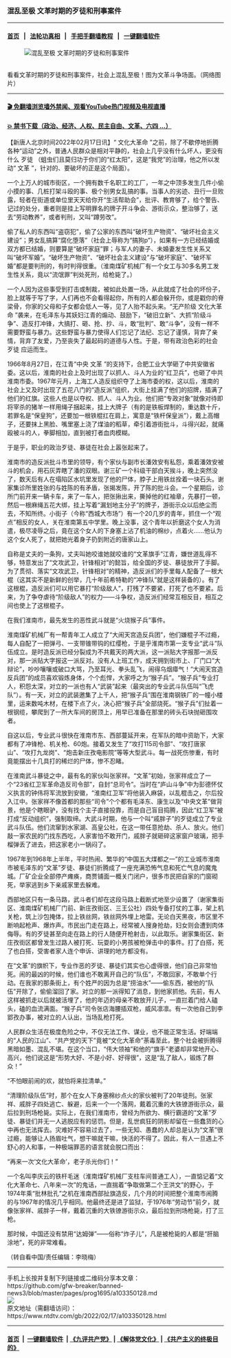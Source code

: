 ### 混乱至极 文革时期的歹徒和刑事案件
------------------------

#### [首页](https://github.com/gfw-breaker/banned-news3/blob/master/README.md) &nbsp;&nbsp;|&nbsp;&nbsp; [法轮功真相](https://github.com/begood0513/basic/blob/master/README.md)  &nbsp;&nbsp;|&nbsp;&nbsp; [手把手翻墙教程](https://github.com/gfw-breaker/guides/wiki)  &nbsp;&nbsp;|&nbsp;&nbsp; [一键翻墙软件](https://github.com/gfw-breaker/nogfw/blob/master/README.md)  



<div><div class="featured_image">
 <figure>
  <img alt="混乱至极 文革时期的歹徒和刑事案件" src="https://i.ntdtv.com/assets/uploads/2022/02/2022-02-17_142416-800x450.jpg"/>
 </figure><br/>
 <span class="caption">
  看看文革时期的歹徒和刑事案件，社会上混乱至极！图为文革斗争场面。（网络图片）
 </span>
</div>
</div><hr/>

#### [ 🎬  免翻墙浏览墙外禁闻、观看YouTube热门视频及电视直播](https://github.com/gfw-breaker/HelloWorld)

#### [ 💥  禁书下载（政治、经济、人权、民主自由、文革、六四 ...）](https://github.com/gfw-breaker/books/blob/master/README.md)

<div><div class="post_content" itemprop="articleBody">
 <p>
  【新唐人北京时间2022年02月17日讯】“
  <ok href="https://www.ntdtv.com/gb/文化大革命.htm">
   文化大革命
  </ok>
  ”之前，除了不歇停地折腾各种“运动”之外，普通人民群众是相对平静的，社会上几乎没有什么坏人，更没有什么
  <ok href="https://www.ntdtv.com/gb/歹徒.htm">
   歹徒
  </ok>
  （蛆虫们且莫归功于你们的“红太阳”，这是“我党”的治理，他之所以发动“
  <ok href="https://www.ntdtv.com/gb/文革.htm">
   文革
  </ok>
  ”，针对的、要破坏的正是这个局面）。
 </p>
 <p>
  一个上万人的城市街区，一个拥有数千名职工的工厂，一年之中顶多发生几件小偷小摸的事、几桩打架斗殴的事、极个别男女乱搞的事。当事人的劣迹、丑行一旦败露，轻者在街道或单位里天天给你开“生活帮助会”，批评、教育够了，给个警告、记过的处分，重者则是挂上写明罪名的牌子开斗争会、游街示众，整治够了，送去“劳动教养”，或者判刑，又叫“蹲劳改”。
 </p>
 <p>
  偷了私人的东西叫“盗窃犯”，偷了公家的东西叫“破坏生产物资”、“破坏社会主义建设”；男女乱搞算“腐化堕落”（社会上辱称为“搞狗p”），如果有一方已经结婚或双方都已结婚，则要算是“破坏家庭”罪；与军人的妻子、未婚妻发生性关系又叫“破坏军婚”。“破坏生产物资”、“破坏社会主义建设”与“破坏家庭”、“破坏军婚”都是要判刑的，有时判得很重。（淮南煤矿机械厂有一个女工与30多名男工发生性关系，竟以“流氓罪”判处死刑，给枪毙了。）
 </p>
 <p>
  一个人因为这些事受到打击或制裁，被如此处置一场，从此就成了社会的坏份子，脸上就等于写了字，人们再也不会看得起你，所有的人都会躲开你，或是戳你的脊梁骨，你家的父母和子女都会低人一等，见了人抬不起头来。“无产阶级
  <ok href="https://www.ntdtv.com/gb/文化大革命.htm">
   文化大革命
  </ok>
  ”袭来，在毛泽东与其妖妇江青的煽动、鼓励下，“破旧立新”、大抓“阶级斗争”、造反打冲锋，大搞打、砸、抢、抄、斗，敢“批判”、敢“斗争”，没有一样不需要野蛮与暴力。这些野蛮与暴力使得人们忘记了法纪、忘记了谨慎，背弃了亲情，背弃了友爱，乃至丧失了最起码的道德与人性。于是，带有政治色彩的社会
  <ok href="https://www.ntdtv.com/gb/歹徒.htm">
   歹徒
  </ok>
  应运而生。
 </p>
 <p>
  1966年8月27日，在江青“中央
  <ok href="https://www.ntdtv.com/gb/文革.htm">
   文革
  </ok>
  ”的支持下，合肥工业大学砸了中共安徽省委。这以后，淮南的社会上及时出现了以抓人、斗人为业的“红卫兵”，也砸了中共淮南市委。1967年元月，上海工人造反组织夺了上海市委的权，这以后，淮南的社会上又及时出现了五花八门的“造反派”组织，大街上挂满了他们的招牌，插满了他们的红旗。这些人也是以夺权、抓人、斗人为业。他们把“专政对象”就像对待即将宰杀的猪羊一样用绳子捆起来，挂上大牌子（有的是铁板焊制的，重达数十斤，若罪名是“保皇狗”，还要加一根铁棍扛在肩上，寓意是“铁杆保皇派”），戴上高帽子，还要抹上黑脸、嘴里塞上浇了煤油的稻草，牵引着游街批斗，斗得兴起，就痛殴被斗的人，拳脚相加，直到被打者血肉模糊。
 </p>
 <p>
  于是乎，职业的政治歹徒、暴徒在社会上嚣张起来了。
 </p>
 <p>
  淮南市的造反派批斗市里的领导，有个家伙与副市长潘效安有私怨，乘着潘效安被斗的机会，用石灰弄瞎了潘的双眼。谢三矿一个科级干部白天挨斗，晚上突然没了，数天后有人在塌陷区水坑里发现了他的尸体，脖子上用铁丝拴着一块石头。谢家集诊所里姓张的与姓陈的有矛盾，张揭发陈，开了陈的批斗会。一个星期后，诊所门前开来一辆卡车，来了一车人，把张揪出来，撕掉他的红袖章，先暴打一顿，然后一根麻绳五花大绑，挂上写着“漏划地主分子”的牌子，游街示众以后绝尘而去，不知所终。小街子（今称“西城大市场”）有一个20几岁的青年，抓住一个“观点”相反的女人，关在淮南第五中学里。晚上没事，这个青年以折磨这个女人为消遣，极尽凌辱之后，竟在这个女人的下身塞上沾了机油的棉纱，点着火……他认为这个女人死了，就把她光着身子扔到附近的唐家山上。
 </p>
 <p>
  自称是丈夫的一条狗，丈夫叫她咬谁她就咬谁的“文革旗手”江青，嫌世道乱得不够，特意发出了“文攻武卫，针锋相对”的懿旨，给全国的歹徒、暴徒放开了手脚。为了贯彻、落实“文攻武卫，针锋相对”的精神，造反派们的手里每人配备了一根大棍（这其实不是新鲜的创举，几十年前希特勒的“冲锋队”就是这样装备的）。有了这根棍，造反派们可以用它暴打“阶级敌人”，打残了不要紧，打死了也不要紧。后来，为了争夺虐待“阶级敌人”的权力——斗争权，造反派们经常互相反目，相互之间也使上了这根棍子。
 </p>
 <p>
  在我们淮南市，最先发生的恶性武斗就是“火烧猴子兵”事件。
 </p>
 <p>
  淮南煤矿机械厂有一帮青年工人成立了“大闹天宫造反兵团”，他们嫌棍子不过瘾，每人自配了一把弹弓、一支带锥带钩的红缨枪，于是乎淮南市第一支专业“武斗”队伍成立。是时造反派已经分裂成为不共戴天的两大派，这一派贴大字报那一派反对，那一派贴大字报这一派反对。没有人上班工作，成天拥到街市上、厂门口“大辩论”，吵吵嚷嚷或破口大骂，乃至耳光、拳头乱飞，闹得乌烟瘴气！“大闹天宫造反兵团”的成员喜欢锻炼身体，个个彪悍，大家呼之为“猴子兵”。“猴子兵”专业打人，积怨太深，对立的一派也有人“武装”起来（最突出的专业武斗队伍叫“飞虎队”）。有一天，对立的武装邀集了上千人，把“猴子兵”围在淮南钢铁厂的一幢小楼里，运来数吨木材，在楼下点了火，决心把“猴子兵”全部烧死。“猴子兵”们扯着一根钢缆，攀爬到了一所大车间的房顶上，用早已准备在那里的砖头石块抛砸围攻者。
 </p>
 <p>
  自这以后，专业武斗很快在淮南市东、西部蔓延开来，在军队的暗中资助下，大家都有了冲锋枪、机关枪、60炮。接着又发生了“攻打115司令部”、“攻打唐家山”、“攻打九龙岗”、“炮击新庄孜电影院”等等大型武斗。每一战死伤惨重，有时竟能摆出十几具打的稀烂的尸体，惨不忍睹。
 </p>
 <p>
  在淮南武斗暴徒之中，最有名的家伙叫张家祥。“文革”初始，张家祥成立了一个“23省红卫军革命造反司令部”，自封“总司令”。当时在“庐山斗争”中为彭德怀仗义执言的钟伟将军流放到安徽，“淮南红卫军”将他装入麻袋，以乱棍击之，尔后投入江中。张家祥不像首都的那些“司令”个个都有毛泽东、康生以及“中央文革”做背景，他是个瞎眼驴，没有找个主子直接投靠，而是自己盲目捣腾，因此“红卫军”被打成“反动组织”，强制取缔。大武斗时期，他与一个叫“戚胖子”的歹徒成立了专业武斗队伍。他们流窜到水家湖、高皇公社，在这一带任意抢劫、杀人、放火。他们敲一家农民的门找东西吃，人家害怕不敢开门，戚胖子就砸碎这家窗户玻璃，把手榴弹丢了进去，把这家老小一锅闷了。
 </p>
 <p>
  1967年到1968年上半年，平时热闹、繁华的“中国五大煤都之一”的工业城市淮南市被毛泽东的“文革”歹徒、暴徒们折腾成了一座充满恐怖气息和死亡气息的魔鬼城。厂矿企业全部停产瘫痪，商贾铺面一概关门闭户，很多市民把自家的门窗砌死，举家逃到乡下亲戚家里去躲难。
 </p>
 <p>
  西部地区只有一条马路，武斗者们却在这段马路上截断式地至少设置了（谢家集街区、淮南煤矿机械厂门前、新庄孜街区、三王公社）四处专备打仗的工事，架上机关枪，筑上沙包掩体，拉上铁丝网，铁丝网外埋上地雷。无论白天黑夜，市区里不断响起枪声、爆炸声。市民出门走在路上，经常被人搜身抢劫，妇女则会遭到肉体侮辱。有的歹徒甚至向走在路上的行人随便开枪射击，以此取乐。谢家集街区、新庄孜街区都曾发生过路人被打死、玩耍的小男孩被枪弹击中的事件。打了白搭，死了也白搭，受害者家人连个申诉、讲理的地方都没有。
 </p>
 <p>
  在“文革”的旗帜下，专业作恶的歹徒、暴徒们其实也心虚得很，他们自己非常怕死。闹的最凶的时候，他们谁也不敢离开自己的“队伍”，不敢回家，不敢单个行动。在我家的那条街上，有个姓严的因为总是“捞油水”——偷东西，被他的“队伍”开除了，偷偷溜回了家。对立的那一派得知了消息，到他家抓他。先前，有人这样被抓走以后就被活埋了，他的年迈的母亲不敢放开儿子，一直拦着门给人磕头，磕的血流满面。“猴子兵”司令张店海腰插双枪，威风凛凛。有一次他自己到李郢孜办事，被对立的人认出，当场乱枪打死。
 </p>
 <p>
  人民群众生活在极度危险之中，不仅无法工作、谋业，也不能正常生活。好端端的“人民的江山”、“共产党的天下”竟被“文化大革命”荼毒至此，整个社会被折腾得黑暗如墨、混乱不堪。在这个当口，“伟大领袖”和他的“旗手”老婆却非常地开心、高兴，他们说这是“形势大好、不是小好、好得很”，这是“乱了敌人，锻炼了群众！”
 </p>
 <p>
  “不怕眼前闹的欢，就怕将来拉清单。”
 </p>
 <p>
  “清理阶级队伍”时，那个在女人下身塞棉纱点火的家伙被判了20年徒刑。张家祥、戚胖子四处逃亡、躲避，后来一个一个落网，戴着沉重的大铁镣游街示众，最后拉到刑场枪毙。实际上，在我们淮南市，曾经为所欲为、横行霸道的“文革”歹徒、暴徒们并无一人逃脱应有的惩罚。但是，乱世疯狂的阴影却留在一些蠢货的心中再也无法挥去。灾难好不容易过去了，一些无知、愚蠢的人却总是认为“文革”很过瘾，能够让人扬眉吐气，想干嘛就干嘛，快活的不得了。因此，有人一旦遇上不舒心的人和事，一种极端罪恶的语言就会脱口而出：
 </p>
 <p>
  “再来一次‘文化大革命’，老子杀光你们！”
 </p>
 <p>
  一个名叫李庆云的铁杆毛迷（淮南煤矿机械厂支柱车间普通工人），一直惦记着“文化大革命七、八年来一次”的鬼话，一直揣着“争取做第二个王洪文”的野心，于1974年乘“批林批孔”之机在淮南西部扯旗造反，几个月的时间把整个淮南市闹腾的与1967年的情况几乎相同。他最终还是进了监狱，于1976年“劳动节”前夕，就像张家祥、戚胖子一样，戴着沉重的大铁镣游街示众，最后拉到刑场枪毙，打了三枪。
 </p>
 <p>
  那时候，中国还没有禁用“达姆弹”——俗称“炸子儿”，凡是被枪毙的人都是“肝脑涂地”，死的非常难看。
 </p>
 <p>
  （转自看中国/责任编辑：李晓梅）
 </p>
 <div class="single_ad">
 </div>
</div>
</div>
<hr/>
手机上长按并复制下列链接或二维码分享本文章：<br/>
https://github.com/gfw-breaker/banned-news3/blob/master/pages/prog1695/a103350128.md <br/>
<a href='https://github.com/gfw-breaker/banned-news3/blob/master/pages/prog1695/a103350128.md'><img src='https://github.com/gfw-breaker/banned-news3/blob/master/pages/prog1695/a103350128.md.png'/></a> <br/>
原文地址（需翻墙访问）：https://www.ntdtv.com/gb/2022/02/17/a103350128.html


------------------------
#### [首页](https://github.com/gfw-breaker/banned-news3/blob/master/README.md) &nbsp;|&nbsp; [一键翻墙软件](https://github.com/gfw-breaker/nogfw/blob/master/README.md) &nbsp;| [《九评共产党》](https://github.com/gfw-breaker/9ping.md/blob/master/README.md#九评之一评共产党是什么) | [《解体党文化》](https://github.com/gfw-breaker/jtdwh.md/blob/master/README.md) | [《共产主义的终极目的》](https://github.com/gfw-breaker/gczydzjmd.md/blob/master/README.md)


<img src='http://gfw-breaker.win/banned-news3/pages/prog1695/a103350128.md' width='0px' height='0px'/>